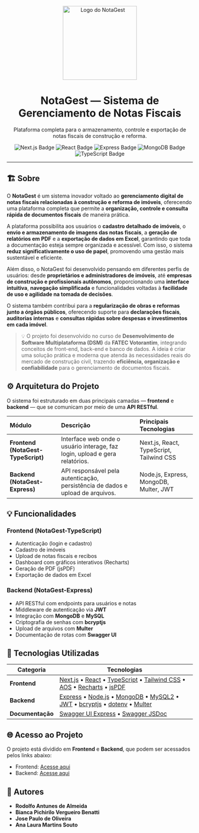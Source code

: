 <p align="center">
  <img src="https://i.postimg.cc/4dH1FRpb/Logo-Nota-Gest-Login.png" alt="Logo do NotaGest" width="200"/>
</p>

<h1 align="center">NotaGest — Sistema de Gerenciamento de Notas Fiscais</h1>

<p align="center">
  Plataforma completa para o armazenamento, controle e exportação de notas fiscais de construção e reforma.
</p>

<p align="center">
  <img src="https://img.shields.io/badge/Next.js-15.2.4-4CAF50?style=flat&logo=next.js" alt="Next.js Badge"/>
  <img src="https://img.shields.io/badge/React-18.2.0-61DAFB?style=flat&logo=react&logoColor=white" alt="React Badge"/>
  <img src="https://img.shields.io/badge/Express-5.1.0-4CAF50?style=flat&logo=express" alt="Express Badge"/>
  <img src="https://img.shields.io/badge/MongoDB-8.18.1-4DB33D?style=flat&logo=mongodb" alt="MongoDB Badge"/>
  <img src="https://img.shields.io/badge/TypeScript-5.8.3-3178C6?style=flat&logo=typescript" alt="TypeScript Badge"/>
</p>

---
## 🏗️ Sobre

O **NotaGest** é um sistema inovador voltado ao **gerenciamento digital de notas fiscais relacionadas à construção e reforma de imóveis**, oferecendo uma plataforma completa que permite a **organização, controle e consulta rápida de documentos fiscais** de maneira prática.  

A plataforma possibilita aos usuários o **cadastro detalhado de imóveis**, o **envio e armazenamento de imagens das notas fiscais**, a **geração de relatórios em PDF** e a **exportação de dados em Excel**, garantindo que toda a documentação esteja sempre organizada e acessível. Com isso, o sistema **reduz significativamente o uso de papel**, promovendo uma gestão mais sustentável e eficiente.  

Além disso, o NotaGest foi desenvolvido pensando em diferentes perfis de usuários: desde **proprietários e administradores de imóveis**, até **empresas de construção e profissionais autônomos**, proporcionando uma **interface intuitiva**, **navegação simplificada** e funcionalidades voltadas à **facilidade de uso e agilidade na tomada de decisões**.  

O sistema também contribui para a **regularização de obras e reformas junto a órgãos públicos**, oferecendo suporte para **declarações fiscais**, **auditorias internas** e **consultas rápidas sobre despesas e investimentos em cada imóvel**.  

> 💡 O projeto foi desenvolvido no curso de **Desenvolvimento de Software Multiplataforma (DSM)** da **FATEC Votorantim**, integrando conceitos de front-end, back-end e banco de dados. A ideia é criar uma solução prática e moderna que atenda às necessidades reais do mercado de construção civil, trazendo **eficiência, organização e confiabilidade** para o gerenciamento de documentos fiscais.




## ⚙️ Arquitetura do Projeto

O sistema foi estruturado em duas principais camadas — **frontend** e **backend** — que se comunicam por meio de uma **API RESTful**.

| Módulo | Descrição | Principais Tecnologias |
|:--------|:-----------|:------------------------|
| **Frontend (NotaGest-TypeScript)** | Interface web onde o usuário interage, faz login, upload e gera relatórios. | Next.js, React, TypeScript, Tailwind CSS |
| **Backend (NotaGest-Express)** | API responsável pela autenticação, persistência de dados e upload de arquivos. | Node.js, Express, MongoDB, Multer, JWT |



## 💡 Funcionalidades

### Frontend (NotaGest-TypeScript)
- Autenticação (login e cadastro)
- Cadastro de imóveis
- Upload de notas fiscais e recibos
- Dashboard com gráficos interativos (Recharts)
- Geração de PDF (jsPDF)
- Exportação de dados em Excel

### Backend (NotaGest-Express)
- API RESTful com endpoints para usuários e notas
- Middleware de autenticação via **JWT**
- Integração com **MongoDB** e **MySQL**
- Criptografia de senhas com **bcryptjs**
- Upload de arquivos com **Multer**
- Documentação de rotas com **Swagger UI**


## 🧩 Tecnologias Utilizadas

| Categoria | Tecnologias |
|------------|--------------|
| **Frontend** | [Next.js](https://nextjs.org) • [React](https://react.dev) • [TypeScript](https://www.typescriptlang.org) • [Tailwind CSS](https://tailwindcss.com) • [AOS](https://michalsnik.github.io/aos/) • [Recharts](https://recharts.org) • [jsPDF](https://github.com/parallax/jsPDF) |
| **Backend** | [Express](https://expressjs.com) • [Node.js](https://nodejs.org) • [MongoDB](https://www.mongodb.com) • [MySQL2](https://www.npmjs.com/package/mysql2) • [JWT](https://jwt.io) • [bcryptjs](https://www.npmjs.com/package/bcryptjs) • [dotenv](https://www.npmjs.com/package/dotenv) • [Multer](https://www.npmjs.com/package/multer) |
| **Documentação** | [Swagger UI Express](https://www.npmjs.com/package/swagger-ui-express) • [Swagger JSDoc](https://www.npmjs.com/package/swagger-jsdoc) |



## 🌐 Acesso ao Projeto

O projeto está dividido em **Frontend** e **Backend**, que podem ser acessados pelos links abaixo:  

- Frontend: [Acesse aqui](https://nota-gest-frontend.vercel.app/)  
- Backend: [Acesse aqui](https://notagest-0o2r.onrender.com/)  

## 🔹 Autores

- **Rodolfo Antunes de Almeida**  
- **Bianca Pichirilo Vergueiro Benatti**  
- **Jose Paulo de Oliveira**  
- **Ana Laura Martins Souto**

